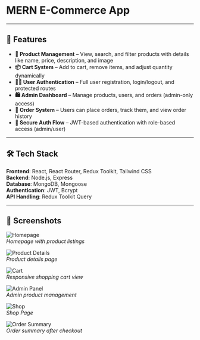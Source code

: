 # MERN E-Commerce App

---

## 🚀 Features

- **🛒 Product Management** – View, search, and filter products with details like name, price, description, and image
- **📦 Cart System** – Add to cart, remove items, and adjust quantity dynamically
- **🧑‍💼 User Authentication** – Full user registration, login/logout, and protected routes
- **🛍️ Admin Dashboard** – Manage products, users, and orders (admin-only access)
- **🧾 Order System** – Users can place orders, track them, and view order history
- **🔐 Secure Auth Flow** – JWT-based authentication with role-based access (admin/user)

---

## 🛠️ Tech Stack

**Frontend**: React, React Router, Redux Toolkit, Tailwind CSS  
**Backend**: Node.js, Express  
**Database**: MongoDB, Mongoose  
**Authentication**: JWT, Bcrypt  
**API Handling**: Redux Toolkit Query

---

## 📸 Screenshots

![Homepage](/screenshots/home.png)  
_Homepage with product listings_

![Product Details](/screenshots/product2.png)  
_Product details page_

![Cart](/screenshots/cart.png)  
_Responsive shopping cart view_

![Admin Panel](/screenshots/admin-dash.png)  
_Admin product management_

![Shop](/screenshots/shop.png)  
_Shop Page_

![Order Summary](/screenshots/summary.png)  
_Order summary after checkout_

